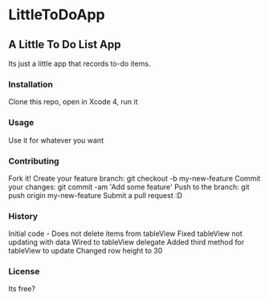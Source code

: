 # LittleToDoApp
## A Little To Do List App


Its just a little app that records to-do items. 

### Installation

Clone this repo, open in Xcode 4, run it

### Usage

Use it for whatever you want

### Contributing

Fork it!
Create your feature branch: git checkout -b my-new-feature
Commit your changes: git commit -am 'Add some feature'
Push to the branch: git push origin my-new-feature
Submit a pull request :D

### History

Initial code - Does not delete items from tableView 
Fixed tableView not updating with data
  Wired to tableView delegate
  Added third method for tableView to update
Changed row height to 30


### License

Its free?
